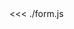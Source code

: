<DemoTable title="form参数说明" :tableBody="tableBody" :tableHead="tableHead"/>
<highlight-code lang="js">
<<< ./form.js
</highlight-code>

<script>
  export default {
    data() {
      return {
        tableHead: `参数 | 说明 | 类型 | 可选值 | 默认值`,
        tableBody: [
          `getType | 获取参数格式 | String | JSON / string | -`,
          `path    | 接口地址 | String | medium / small / mini | -`,
          `data    | 上传参数 | array | value:'file'为formData转换过后的文件 | -`,
          `domain  | 文件需要拼接的前缀地址 | String | - | -`,
          `listPath| 接口结构path | String | - | -`,
          `urlKey  | 获取接口返回的文件url地址字段  | String |- | -`,
          `nameKey | 获取接口返回的文件名称字段 | String | - | -`,
        ],
      }
    }
  }
</script>

